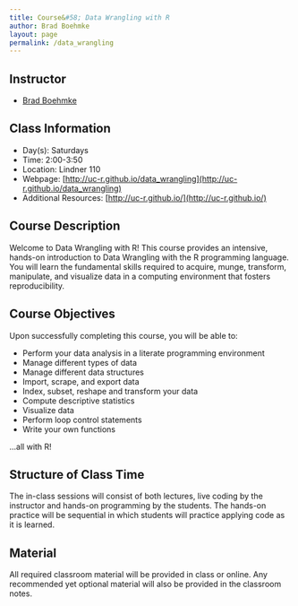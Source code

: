 ```yaml
---
title: Course&#58; Data Wrangling with R
author: Brad Boehmke
layout: page
permalink: /data_wrangling
---
```


## Instructor

  * [Brad Boehmke](http://bradleyboehmke.github.io/)


## Class Information

* Day(s): Saturdays
* Time: 2:00-3:50
* Location: Lindner 110
* Webpage: [http://uc-r.github.io/data_wrangling](http://uc-r.github.io/data_wrangling)
* Additional Resources: [http://uc-r.github.io/](http://uc-r.github.io/)


## Course Description 

Welcome to Data Wrangling with R! This course provides an intensive, hands-on introduction to Data Wrangling with the R programming language. You will learn the fundamental skills required to acquire, munge, transform, manipulate, and visualize data in a computing environment that fosters reproducibility.


## Course Objectives
Upon successfully completing this course, you will be able to:

- Perform your data analysis in a literate programming environment
- Manage different types of data
- Manage different data structures
- Import, scrape, and export data
- Index, subset, reshape and transform your data
- Compute descriptive statistics
- Visualize data
- Perform loop control statements
- Write your own functions

...all with R!

## Structure of Class Time 

The in-class sessions will consist of both lectures, live coding by the instructor and hands-on programming by the students. The hands-on practice will be sequential in which students will practice applying code as it is learned. 


## Material
All required classroom material will be provided in class or online. Any recommended yet optional material will also be provided in the classroom notes.

